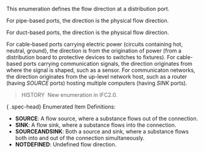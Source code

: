 This enumeration defines the flow direction at a distribution port.

For pipe-based ports, the direction is the physical flow direction.

For duct-based ports, the direction is the physical flow direction.

For cable-based ports carrying electric power (circuits containing hot, neutral, ground), the direction is from the origination of power (from a distribution board to protective devices to switches to fixtures). For cable-based ports carrying communication signals, the direction originates from where the signal is shaped, such as a sensor. For communicaton networks, the direction originates from the up-level network host, such as a router (having _SOURCE_ ports) hosting multiple computers (having _SINK_ ports).

> HISTORY&nbsp; New enumeration in IFC2.0.

{ .spec-head}
Enumerated Item Definitions:

* **SOURCE**: A flow source, where a substance flows out of the connection.
* **SINK**: A flow sink, where a substance flows into the connection.
* **SOURCEANDSINK**: Both a source and sink, where a substance flows both into and out of the connection simultaneously.
* **NOTDEFINED**: Undefined flow direction.